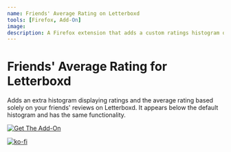 ```yaml
---
name: Friends' Average Rating on Letterboxd
tools: [Firefox, Add-On]
image: 
description: A Firefox extension that adds a custom ratings histogram on Letterboxd movie pages, displaying only your friends' ratings.
---
```


# Friends' Average Rating for Letterboxd
 
Adds an extra histogram displaying ratings and the average rating based solely on your friends' reviews on Letterboxd. It appears below the default histogram and has the same functionality.

[![Get The Add-On](https://blog.mozilla.org/addons/files/2015/11/get-the-addon.png)](https://addons.mozilla.org/en-US/firefox/addon/friends-average-for-letterboxd/)

[![ko-fi](https://ko-fi.com/img/githubbutton_sm.svg)](https://ko-fi.com/nairdah)
